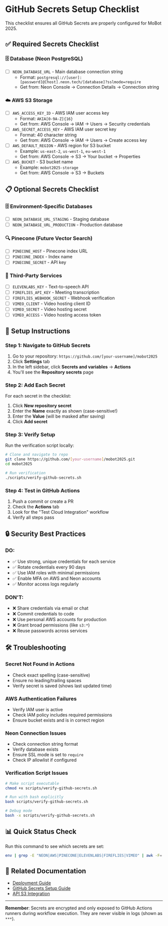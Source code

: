 # GitHub Secrets Setup Checklist

This checklist ensures all GitHub Secrets are properly configured for MoBot 2025.

## ✅ Required Secrets Checklist

### 🗄️ Database (Neon PostgreSQL)
- [ ] `NEON_DATABASE_URL` - Main database connection string
  - Format: `postgresql://[user]:[password]@[host].neon.tech/[database]?sslmode=require`
  - Get from: Neon Console → Connection Details → Connection string

### ☁️ AWS S3 Storage
- [ ] `AWS_ACCESS_KEY_ID` - AWS IAM user access key
  - Format: `AKIA[0-9A-Z]{16}`
  - Get from: AWS Console → IAM → Users → Security credentials
- [ ] `AWS_SECRET_ACCESS_KEY` - AWS IAM user secret key
  - Format: 40 character string
  - Get from: AWS Console → IAM → Users → Create access key
- [ ] `AWS_DEFAULT_REGION` - AWS region for S3 bucket
  - Example: `us-east-2`, `us-west-1`, `eu-west-1`
  - Get from: AWS Console → S3 → Your bucket → Properties
- [ ] `AWS_BUCKET` - S3 bucket name
  - Example: `mobot2025-storage`
  - Get from: AWS Console → S3 → Buckets

## 📋 Optional Secrets Checklist

### 🗄️ Environment-Specific Databases
- [ ] `NEON_DATABASE_URL_STAGING` - Staging database
- [ ] `NEON_DATABASE_URL_PRODUCTION` - Production database

### 🔍 Pinecone (Future Vector Search)
- [ ] `PINECONE_HOST` - Pinecone index URL
- [ ] `PINECONE_INDEX` - Index name
- [ ] `PINECONE_SECRET` - API key

### 🔧 Third-Party Services
- [ ] `ELEVENLABS_KEY` - Text-to-speech API
- [ ] `FIREFLIES_API_KEY` - Meeting transcription
- [ ] `FIREFLIES_WEBHOOK_SECRET` - Webhook verification
- [ ] `VIMEO_CLIENT` - Video hosting client ID
- [ ] `VIMEO_SECRET` - Video hosting secret
- [ ] `VIMEO_ACCESS` - Video hosting access token

## 🚀 Setup Instructions

### Step 1: Navigate to GitHub Secrets
1. Go to your repository: `https://github.com/[your-username]/mobot2025`
2. Click **Settings** tab
3. In the left sidebar, click **Secrets and variables** → **Actions**
4. You'll see the **Repository secrets** page

### Step 2: Add Each Secret
For each secret in the checklist:
1. Click **New repository secret**
2. Enter the **Name** exactly as shown (case-sensitive!)
3. Enter the **Value** (will be masked after saving)
4. Click **Add secret**

### Step 3: Verify Setup
Run the verification script locally:
```bash
# Clone and navigate to repo
git clone https://github.com/[your-username]/mobot2025.git
cd mobot2025

# Run verification
./scripts/verify-github-secrets.sh
```

### Step 4: Test in GitHub Actions
1. Push a commit or create a PR
2. Check the **Actions** tab
3. Look for the "Test Cloud Integration" workflow
4. Verify all steps pass

## 🔒 Security Best Practices

### DO:
- ✅ Use strong, unique credentials for each service
- ✅ Rotate credentials every 90 days
- ✅ Use IAM roles with minimal permissions
- ✅ Enable MFA on AWS and Neon accounts
- ✅ Monitor access logs regularly

### DON'T:
- ❌ Share credentials via email or chat
- ❌ Commit credentials to code
- ❌ Use personal AWS accounts for production
- ❌ Grant broad permissions (like `s3:*`)
- ❌ Reuse passwords across services

## 🛠️ Troubleshooting

### Secret Not Found in Actions
- Check exact spelling (case-sensitive)
- Ensure no leading/trailing spaces
- Verify secret is saved (shows last updated time)

### AWS Authentication Failures
- Verify IAM user is active
- Check IAM policy includes required permissions
- Ensure bucket exists and is in correct region

### Neon Connection Issues
- Check connection string format
- Verify database exists
- Ensure SSL mode is set to `require`
- Check IP allowlist if configured

### Verification Script Issues
```bash
# Make script executable
chmod +x scripts/verify-github-secrets.sh

# Run with bash explicitly
bash scripts/verify-github-secrets.sh

# Debug mode
bash -x scripts/verify-github-secrets.sh
```

## 📊 Quick Status Check

Run this command to see which secrets are set:
```bash
env | grep -E "NEON|AWS|PINECONE|ELEVENLABS|FIREFLIES|VIMEO" | awk -F= '{print $1}' | sort
```

## 🔗 Related Documentation
- [Deployment Guide](DEPLOYMENT.md)
- [GitHub Secrets Setup Guide](GITHUB_SECRETS_SETUP.md)
- [API S3 Integration](API_S3_INTEGRATION.md)

---

**Remember**: Secrets are encrypted and only exposed to GitHub Actions runners during workflow execution. They are never visible in logs (shown as `***`).